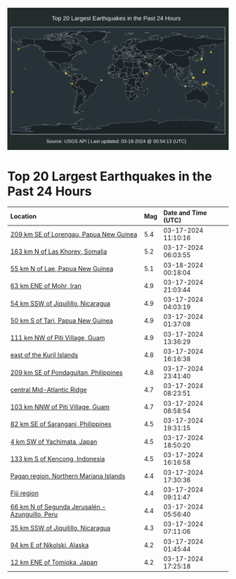 ![Map](./map.png)

# Top 20 Largest Earthquakes in the Past 24 Hours

| Location | Mag | Date and Time (UTC) |
|:---|:---|:---|
| [209 km SE of Lorengau, Papua New Guinea](https://earthquake.usgs.gov/earthquakes/eventpage/us6000mjfc) | 5.4 | 03-17-2024 11:10:16 |
| [163 km N of Las Khorey, Somalia](https://earthquake.usgs.gov/earthquakes/eventpage/us6000mjed) | 5.2 | 03-17-2024 06:03:55 |
| [55 km N of Lae, Papua New Guinea](https://earthquake.usgs.gov/earthquakes/eventpage/us6000mjij) | 5.1 | 03-18-2024 00:18:04 |
| [63 km ENE of Mohr, Iran](https://earthquake.usgs.gov/earthquakes/eventpage/us6000mjhl) | 4.9 | 03-17-2024 21:03:44 |
| [54 km SSW of Jiquilillo, Nicaragua](https://earthquake.usgs.gov/earthquakes/eventpage/us6000mje0) | 4.9 | 03-17-2024 04:03:19 |
| [50 km S of Tari, Papua New Guinea](https://earthquake.usgs.gov/earthquakes/eventpage/us6000mjdf) | 4.9 | 03-17-2024 01:37:08 |
| [111 km NW of Piti Village, Guam](https://earthquake.usgs.gov/earthquakes/eventpage/us6000mjft) | 4.9 | 03-17-2024 13:36:29 |
| [east of the Kuril Islands](https://earthquake.usgs.gov/earthquakes/eventpage/us6000mjgj) | 4.8 | 03-17-2024 16:16:38 |
| [209 km SE of Pondaguitan, Philippines](https://earthquake.usgs.gov/earthquakes/eventpage/us6000mjif) | 4.8 | 03-17-2024 23:41:40 |
| [central Mid-Atlantic Ridge](https://earthquake.usgs.gov/earthquakes/eventpage/us6000mjep) | 4.7 | 03-17-2024 08:23:51 |
| [103 km NNW of Piti Village, Guam](https://earthquake.usgs.gov/earthquakes/eventpage/us6000mjet) | 4.7 | 03-17-2024 08:58:54 |
| [82 km SE of Sarangani, Philippines](https://earthquake.usgs.gov/earthquakes/eventpage/us6000mjh7) | 4.5 | 03-17-2024 19:31:15 |
| [4 km SW of Yachimata, Japan](https://earthquake.usgs.gov/earthquakes/eventpage/us6000mjh3) | 4.5 | 03-17-2024 18:50:20 |
| [133 km S of Kencong, Indonesia](https://earthquake.usgs.gov/earthquakes/eventpage/us6000mjgi) | 4.5 | 03-17-2024 16:16:58 |
| [Pagan region, Northern Mariana Islands](https://earthquake.usgs.gov/earthquakes/eventpage/us6000mjgw) | 4.4 | 03-17-2024 17:30:36 |
| [Fiji region](https://earthquake.usgs.gov/earthquakes/eventpage/us6000mjeu) | 4.4 | 03-17-2024 09:11:47 |
| [66 km N of Segunda Jerusalén - Azunguillo, Peru](https://earthquake.usgs.gov/earthquakes/eventpage/us6000mjeb) | 4.4 | 03-17-2024 05:56:40 |
| [35 km SSW of Jiquilillo, Nicaragua](https://earthquake.usgs.gov/earthquakes/eventpage/us6000mjef) | 4.3 | 03-17-2024 07:11:06 |
| [94 km E of Nikolski, Alaska](https://earthquake.usgs.gov/earthquakes/eventpage/us6000mjdg) | 4.2 | 03-17-2024 01:45:44 |
| [12 km ENE of Tomioka, Japan](https://earthquake.usgs.gov/earthquakes/eventpage/us6000mjgu) | 4.2 | 03-17-2024 17:25:18 |
